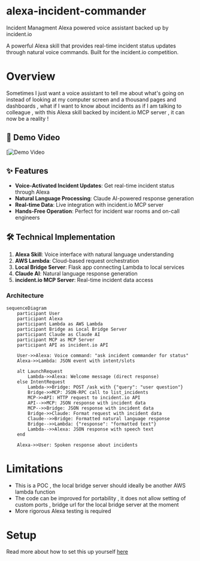 # alexa-incident-commander
Incident Managment Alexa powered voice assistant backed up by incident.io 

A powerful Alexa skill that provides real-time incident status updates through natural voice commands. Built for the incident.io competition.

# Overview

Sometimes I just want a voice assistant to tell me about what's going on instead of looking at my computer screen and a thousand pages and dashboards , what if I want to know about incidents as if I am talking to colleague , with this Alexa skill backed by incident.io MCP server , it can now be a reality !


## 🎥 Demo Video
[![Demo Video]()

## ✨ Features

- **Voice-Activated Incident Updates**: Get real-time incident status through Alexa
- **Natural Language Processing**: Claude AI-powered response generation
- **Real-time Data**: Live integration with incident.io MCP server
- **Hands-Free Operation**: Perfect for incident war rooms and on-call engineers

## 🛠️ Technical Implementation

1. **Alexa Skill**: Voice interface with natural language understanding
2. **AWS Lambda**: Cloud-based request orchestration
3. **Local Bridge Server**: Flask app connecting Lambda to local services
4. **Claude AI**: Natural language response generation
5. **incident.io MCP Server**: Real-time incident data access

### Architecture

```mermaid
sequenceDiagram
    participant User
    participant Alexa
    participant Lambda as AWS Lambda
    participant Bridge as Local Bridge Server
    participant Claude as Claude AI
    participant MCP as MCP Server
    participant API as incident.io API
    
    User->>Alexa: Voice command: "ask incident commander for status"
    Alexa->>Lambda: JSON event with intent/slots
    
    alt LaunchRequest
        Lambda->>Alexa: Welcome message (direct response)
    else IntentRequest
        Lambda->>Bridge: POST /ask with {"query": "user question"}
        Bridge->>MCP: JSON-RPC call to list_incidents
        MCP->>API: HTTP request to incident.io API
        API-->>MCP: JSON response with incident data
        MCP-->>Bridge: JSON response with incident data
        Bridge->>Claude: Format request with incident data
        Claude-->>Bridge: Formatted natural language response
        Bridge-->>Lambda: {"response": "formatted text"}
        Lambda-->>Alexa: JSON response with speech text
    end
    
    Alexa->>User: Spoken response about incidents
```

# Limitations

- This is a POC , the local bridge server should ideally be another AWS lambda function
- The code can be improved for portability , it does not allow setting of custom ports , bridge url for the local bridge server at the moment
- More rigorous Alexa testing is required

# Setup

Read more about how to set this up yourself [here](instructions/setup.md)



